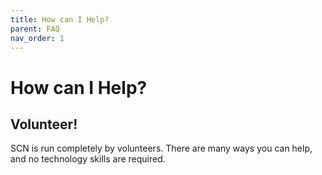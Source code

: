```yaml
---
title: How can I Help?
parent: FAQ
nav_order: 1
---
```


# How can I Help?

## Volunteer!

SCN is run completely by volunteers. There are many ways you can help, and no technology skills are required.

